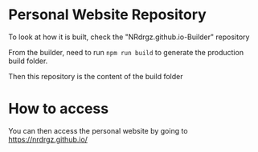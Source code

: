 # Personal Website Repository
To look at how it is built, check the "NRdrgz.github.io-Builder" repository

From the builder, need to run `npm run build` to generate the production build folder.

Then this repository is the content of the build folder

# How to access
You can then access the personal website by going to https://nrdrgz.github.io/

